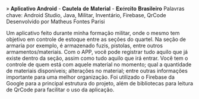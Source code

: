 » 𝐀𝐩𝐥𝐢𝐜𝐚𝐭𝐢𝐯𝐨 𝐀𝐧𝐝𝐫𝐨𝐢𝐝 - 𝐂𝐚𝐮𝐭𝐞𝐥𝐚 𝐝𝐞 𝐌𝐚𝐭𝐞𝐫𝐢𝐚𝐥 - 𝐄𝐱é𝐫𝐜𝐢𝐭𝐨 𝐁𝐫𝐚𝐬𝐢𝐥𝐞𝐢𝐫𝐨
Palavras chave: Android Studio, Java, Militar, Inventário, Firebase, QrCode
Desenvolvido por Matheus Fontes Parisi

Um aplicativo feito durante minha formação militar, onde o mesmo tem objetivo em controle de estoque entre as seções do quartel. Na seção de armaria por exemplo, é armazenado fuzis, pistolas, entre outros armamentos/materiais. Com o APP, você pode registrar tudo aquilo que já existe dentro da seção, assim como tudo aquilo que irá entrar. Você tem o controle de quem está com aquele material no momento; qual a quantidade de materiais disponíveis; alterações no material; entre outras informações importante para uma melhor organização. Foi utilizado o Firebase da Google para a principal estrutura do projeto, além de bibliotecas para leitura de QrCode para facilitar o uso da aplicação.
